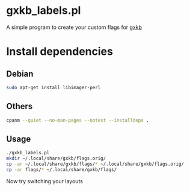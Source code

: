 # gxkb_labels.pl

A simple program to create your custom flags for [gxkb](https://github.com/zen-tools/gxkb "gxkb")

# Install dependencies

## Debian

```bash
sudo apt-get install libimager-perl
```

## Others

```bash
cpanm --quiet --no-man-pages --notest --installdeps .
```

## Usage

```bash
./gxkb_labels.pl
mkdir ~/.local/share/gxkb/flags.orig/
cp -ar ~/.local/share/gxkb/flags/* ~/.local/share/gxkb/flags.orig/
cp -ar flags/* ~/.local/share/gxkb/flags/
```
Now try switching your layouts
